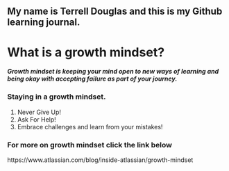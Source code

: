 <h2><strong>My name is Terrell Douglas and this is my Github learning journal.</strong>

<h1>What is a growth mindset?</h1>

<strong><em>Growth mindset is keeping your mind open to new ways of learning and being okay with accepting failure as part of your journey.</em></strong>

<h3>Staying in a growth mindset.</h3>

<ol>
  <li>Never Give Up!</li>
  <li>Ask For Help!</li>
  <li>Embrace challenges and learn from your mistakes!</li>
</ol>

<h3>For more on growth mindset click the link below</h3>
https://www.atlassian.com/blog/inside-atlassian/growth-mindset
